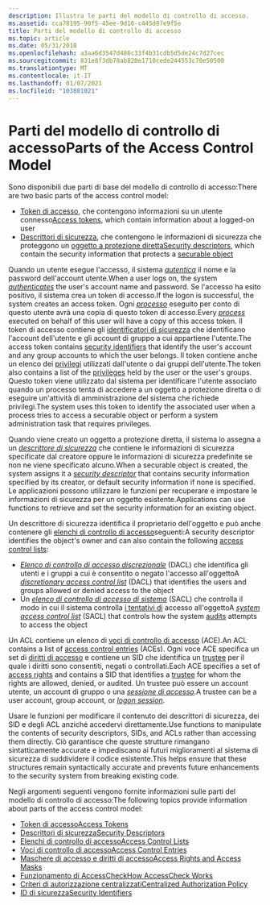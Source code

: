 ```yaml
---
description: Illustra le parti del modello di controllo di accesso.
ms.assetid: cca78195-90f5-45ee-9d16-c445d87e9f5e
title: Parti del modello di controllo di accesso
ms.topic: article
ms.date: 05/31/2018
ms.openlocfilehash: a3aa6d3547d486c33f4b31cdb5d5de24c7d27cec
ms.sourcegitcommit: 831e8f3db78ab820e1710cede244553c70e50500
ms.translationtype: MT
ms.contentlocale: it-IT
ms.lasthandoff: 01/07/2021
ms.locfileid: "103881021"
---
```

# <a name="parts-of-the-access-control-model"></a><span data-ttu-id="fa4ac-103">Parti del modello di controllo di accesso</span><span class="sxs-lookup"><span data-stu-id="fa4ac-103">Parts of the Access Control Model</span></span>

<span data-ttu-id="fa4ac-104">Sono disponibili due parti di base del modello di controllo di accesso:</span><span class="sxs-lookup"><span data-stu-id="fa4ac-104">There are two basic parts of the access control model:</span></span>

-   <span data-ttu-id="fa4ac-105">[Token di accesso](access-tokens.md), che contengono informazioni su un utente connesso</span><span class="sxs-lookup"><span data-stu-id="fa4ac-105">[Access tokens](access-tokens.md), which contain information about a logged-on user</span></span>
-   <span data-ttu-id="fa4ac-106">[Descrittori di sicurezza](security-descriptors.md), che contengono le informazioni di sicurezza che proteggono un [oggetto a protezione diretta](securable-objects.md)</span><span class="sxs-lookup"><span data-stu-id="fa4ac-106">[Security descriptors](security-descriptors.md), which contain the security information that protects a [securable object](securable-objects.md)</span></span>

<span data-ttu-id="fa4ac-107">Quando un utente esegue l'accesso, il sistema [*autentica*](/windows/desktop/SecGloss/a-gly) il nome e la password dell'account utente.</span><span class="sxs-lookup"><span data-stu-id="fa4ac-107">When a user logs on, the system [*authenticates*](/windows/desktop/SecGloss/a-gly) the user's account name and password.</span></span> <span data-ttu-id="fa4ac-108">Se l'accesso ha esito positivo, il sistema crea un token di accesso.</span><span class="sxs-lookup"><span data-stu-id="fa4ac-108">If the logon is successful, the system creates an access token.</span></span> <span data-ttu-id="fa4ac-109">Ogni [*processo*](/windows/desktop/SecGloss/p-gly) eseguito per conto di questo utente avrà una copia di questo token di accesso.</span><span class="sxs-lookup"><span data-stu-id="fa4ac-109">Every [*process*](/windows/desktop/SecGloss/p-gly) executed on behalf of this user will have a copy of this access token.</span></span> <span data-ttu-id="fa4ac-110">Il token di accesso contiene gli [identificatori di sicurezza](security-identifiers.md) che identificano l'account dell'utente e gli account di gruppo a cui appartiene l'utente.</span><span class="sxs-lookup"><span data-stu-id="fa4ac-110">The access token contains [security identifiers](security-identifiers.md) that identify the user's account and any group accounts to which the user belongs.</span></span> <span data-ttu-id="fa4ac-111">Il token contiene anche un elenco dei [privilegi](privileges.md) utilizzati dall'utente o dai gruppi dell'utente.</span><span class="sxs-lookup"><span data-stu-id="fa4ac-111">The token also contains a list of the [privileges](privileges.md) held by the user or the user's groups.</span></span> <span data-ttu-id="fa4ac-112">Questo token viene utilizzato dal sistema per identificare l'utente associato quando un processo tenta di accedere a un oggetto a protezione diretta o di eseguire un'attività di amministrazione del sistema che richiede privilegi.</span><span class="sxs-lookup"><span data-stu-id="fa4ac-112">The system uses this token to identify the associated user when a process tries to access a securable object or perform a system administration task that requires privileges.</span></span>

<span data-ttu-id="fa4ac-113">Quando viene creato un oggetto a protezione diretta, il sistema lo assegna a un [*descrittore di sicurezza*](/windows/desktop/SecGloss/s-gly) che contiene le informazioni di sicurezza specificate dal creatore oppure le informazioni di sicurezza predefinite se non ne viene specificato alcuno.</span><span class="sxs-lookup"><span data-stu-id="fa4ac-113">When a securable object is created, the system assigns it a [*security descriptor*](/windows/desktop/SecGloss/s-gly) that contains security information specified by its creator, or default security information if none is specified.</span></span> <span data-ttu-id="fa4ac-114">Le applicazioni possono utilizzare le funzioni per recuperare e impostare le informazioni di sicurezza per un oggetto esistente.</span><span class="sxs-lookup"><span data-stu-id="fa4ac-114">Applications can use functions to retrieve and set the security information for an existing object.</span></span>

<span data-ttu-id="fa4ac-115">Un descrittore di sicurezza identifica il proprietario dell'oggetto e può anche contenere gli [elenchi di controllo di accesso](access-control-lists.md)seguenti:</span><span class="sxs-lookup"><span data-stu-id="fa4ac-115">A security descriptor identifies the object's owner and can also contain the following [access control lists](access-control-lists.md):</span></span>

-   <span data-ttu-id="fa4ac-116">[*Elenco di controllo di accesso discrezionale*](/windows/desktop/SecGloss/d-gly) (DACL) che identifica gli utenti e i gruppi a cui è consentito o negato l'accesso all'oggetto</span><span class="sxs-lookup"><span data-stu-id="fa4ac-116">A [*discretionary access control list*](/windows/desktop/SecGloss/d-gly) (DACL) that identifies the users and groups allowed or denied access to the object</span></span>
-   <span data-ttu-id="fa4ac-117">Un [*elenco di controllo di accesso di sistema*](/windows/desktop/SecGloss/s-gly) (SACL) che controlla il modo in cui il sistema controlla [i tentativi di](audit-generation.md) accesso all'oggetto</span><span class="sxs-lookup"><span data-stu-id="fa4ac-117">A [*system access control list*](/windows/desktop/SecGloss/s-gly) (SACL) that controls how the system [audits](audit-generation.md) attempts to access the object</span></span>

<span data-ttu-id="fa4ac-118">Un ACL contiene un elenco di [voci di controllo di accesso](access-control-entries.md) (ACE).</span><span class="sxs-lookup"><span data-stu-id="fa4ac-118">An ACL contains a list of [access control entries](access-control-entries.md) (ACEs).</span></span> <span data-ttu-id="fa4ac-119">Ogni voce ACE specifica un set di [diritti di accesso](access-rights-and-access-masks.md) e contiene un SID che identifica un [trustee](trustees.md) per il quale i diritti sono consentiti, negati o controllati.</span><span class="sxs-lookup"><span data-stu-id="fa4ac-119">Each ACE specifies a set of [access rights](access-rights-and-access-masks.md) and contains a SID that identifies a [trustee](trustees.md) for whom the rights are allowed, denied, or audited.</span></span> <span data-ttu-id="fa4ac-120">Un trustee può essere un account utente, un account di gruppo o una [*sessione di accesso*](/windows/desktop/SecGloss/l-gly).</span><span class="sxs-lookup"><span data-stu-id="fa4ac-120">A trustee can be a user account, group account, or [*logon session*](/windows/desktop/SecGloss/l-gly).</span></span>

<span data-ttu-id="fa4ac-121">Usare le funzioni per modificare il contenuto dei descrittori di sicurezza, dei SID e degli ACL anziché accedervi direttamente.</span><span class="sxs-lookup"><span data-stu-id="fa4ac-121">Use functions to manipulate the contents of security descriptors, SIDs, and ACLs rather than accessing them directly.</span></span> <span data-ttu-id="fa4ac-122">Ciò garantisce che queste strutture rimangano sintatticamente accurate e impediscano ai futuri miglioramenti al sistema di sicurezza di suddividere il codice esistente.</span><span class="sxs-lookup"><span data-stu-id="fa4ac-122">This helps ensure that these structures remain syntactically accurate and prevents future enhancements to the security system from breaking existing code.</span></span>

<span data-ttu-id="fa4ac-123">Negli argomenti seguenti vengono fornite informazioni sulle parti del modello di controllo di accesso:</span><span class="sxs-lookup"><span data-stu-id="fa4ac-123">The following topics provide information about parts of the access control model:</span></span>

-   [<span data-ttu-id="fa4ac-124">Token di accesso</span><span class="sxs-lookup"><span data-stu-id="fa4ac-124">Access Tokens</span></span>](access-tokens.md)
-   [<span data-ttu-id="fa4ac-125">Descrittori di sicurezza</span><span class="sxs-lookup"><span data-stu-id="fa4ac-125">Security Descriptors</span></span>](security-descriptors.md)
-   [<span data-ttu-id="fa4ac-126">Elenchi di controllo di accesso</span><span class="sxs-lookup"><span data-stu-id="fa4ac-126">Access Control Lists</span></span>](access-control-lists.md)
-   [<span data-ttu-id="fa4ac-127">Voci di controllo di accesso</span><span class="sxs-lookup"><span data-stu-id="fa4ac-127">Access Control Entries</span></span>](access-control-entries.md)
-   [<span data-ttu-id="fa4ac-128">Maschere di accesso e diritti di accesso</span><span class="sxs-lookup"><span data-stu-id="fa4ac-128">Access Rights and Access Masks</span></span>](access-rights-and-access-masks.md)
-   [<span data-ttu-id="fa4ac-129">Funzionamento di AccessCheck</span><span class="sxs-lookup"><span data-stu-id="fa4ac-129">How AccessCheck Works</span></span>](how-dacls-control-access-to-an-object.md)
-   [<span data-ttu-id="fa4ac-130">Criteri di autorizzazione centralizzati</span><span class="sxs-lookup"><span data-stu-id="fa4ac-130">Centralized Authorization Policy</span></span>](centralized-authorization-policy.md)
-   [<span data-ttu-id="fa4ac-131">ID di sicurezza</span><span class="sxs-lookup"><span data-stu-id="fa4ac-131">Security Identifiers</span></span>](security-identifiers.md)

 

 

